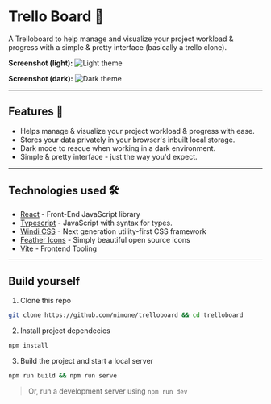 # Trello Board 📝
A Trelloboard to help manage and visualize your project workload & progress with a simple & pretty interface (basically a trello clone).

**Screenshot (light):**
![Light theme](https://i.ibb.co/Scq0dDb/Screenshot-from-2021-12-11-12-33-58.png)

**Screenshot (dark):**
![Dark theme](https://i.ibb.co/yRnML7k/Screenshot-from-2021-12-11-12-34-08.png)

---
## Features 🌟
- Helps manage & visualize your project workload & progress with ease.
- Stores your data privately in your browser's inbuilt local storage.
- Dark mode to rescue when working in a dark environment.
- Simple & pretty interface - just the way you'd expect.

---
## Technologies used 🛠️
- [React](https://es.reactjs.org/) - Front-End JavaScript library
- [Typescript](https://www.typescriptlang.org/) - JavaScript with syntax for types.
- [Windi CSS](https://windicss.org/) - Next generation utility-first CSS framework
- [Feather Icons](https://feathericons.com/) - Simply beautiful open source icons
- [Vite](https://vitejs.dev/) - Frontend Tooling

---
## Build yourself
1. Clone this repo
```bash
git clone https://github.com/nimone/trelloboard && cd trelloboard
```
2. Install project dependecies
```bash
npm install
```
3. Build the project and start a local server
```bash
npm run build && npm run serve
```
> Or, run a development server using `npm run dev`